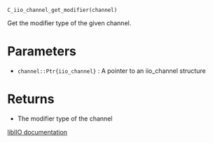 ```
C_iio_channel_get_modifier(channel)
```

Get the modifier type of the given channel.

# Parameters

  * `channel::Ptr{iio_channel}` : A pointer to an iio_channel structure

# Returns

  * The modifier type of the channel

[libIIO documentation](https://analogdevicesinc.github.io/libiio/master/libiio/group__Channel.html#ga4c3179cee86d8992ee6c6bdbcaa44156)
